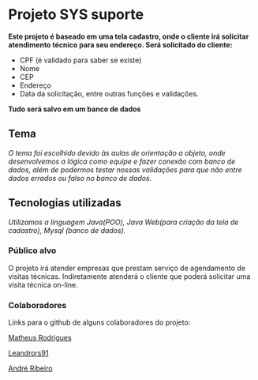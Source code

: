 # Projeto SYS suporte

**Este projeto é baseado em uma tela cadastro, onde o cliente irá solicitar atendimento técnico para seu endereço. Será solicitado do cliente:**

- CPF (é validado para saber se existe) 
- Nome 
- CEP
- Endereço 
- Data da solicitação, entre outras funções e validações. 

**Tudo será salvo em um banco de dados**


## Tema ##

*O tema foi escolhido devido às aulas de orientação a objeto, onde desenvolvemos a lógica como equipe e fazer conexão com banco de dados, além de podermos testar nossas validações para que não entre dados errados ou falso no banco de dados.*

## Tecnologias utilizadas ##

*Utilizamos a linguagem Java(POO), Java Web(para criação da tela de cadastro), Mysql (banco de dados).*


### Público alvo ###

O projeto irá atender empresas que prestam serviço de agendamento de visitas técnicas. 
Indiretamente atenderá o cliente que poderá solicitar uma visita técnica on-line.

### Colaboradores ###

Links para o github de alguns colaboradores do projeto:

[Matheus Rodrigues](https://github.com/Math-Rodrigues)

[Leandrors91](https://github.com/Leandrors91)

[André Ribeiro](https://github.com/andredw13L)
